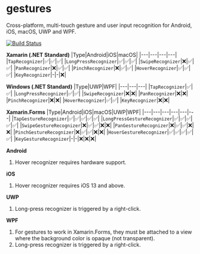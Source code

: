# gestures
Cross-platform, multi-touch gesture and user input recognition for Android, iOS, macOS, UWP and WPF.

[![Build Status](https://dev.azure.com/velocitysystems/gestures/_apis/build/status/velocitysystems.gestures?branchName=master)](https://dev.azure.com/velocitysystems/gestures/_build/latest?definitionId=1&branchName=master)

**Xamarin (.NET Standard)**
|Type|Android|iOS|macOS|
|---|---|---|---|
|`TapRecognizer`|✅|✅|✅|
|`LongPressRecognizer`|✅|✅|✅|
|`SwipeRecognizer`|❌|✅|✅|
|`PanRecognizer`|❌|✅|✅|
|`PinchRecognizer`|❌|✅|✅|
|`HoverRecognizer`|✅|✅|✅|
|`KeyRecognizer`|-|-|❌|

**Windows (.NET Standard)**
|Type|UWP|WPF|
|---|---|---|
|`TapRecognizer`|✅|✅|
|`LongPressRecognizer`|✅|✅|
|`SwipeRecognizer`|❌|❌|
|`PanRecognizer`|❌|❌|
|`PinchRecognizer`|❌|❌|
|`HoverRecognizer`|✅|✅|
|`KeyRecognizer`|❌|❌|

**Xamarin.Forms**
|Type|Android|iOS|macOS|UWP|WPF|
|---|---|---|---|---|---|
|`TapGestureRecognizer`|✅|✅|✅|✅|✅|
|`LongPressGestureRecognizer`|✅|✅|✅|✅|✅|
|`SwipeGestureRecognizer`|❌|✅|✅|❌|❌|
|`PanGestureRecognizer`|❌|✅|✅|❌|❌|
|`PinchGestureRecognizer`|❌|✅|✅|❌|❌|
|`HoverGestureRecognizer`|✅|✅|✅|✅|✅|
|`KeyGestureRecognizer`|-|-|❌|❌|❌|

**Android**
1. Hover recognizer requires hardware support.

**iOS**
1. Hover recognizer requires iOS 13 and above.

**UWP**
1. Long-press recognizer is triggered by a right-click.

**WPF**
1. For gestures to work in Xamarin.Forms, they must be attached to a view where the background color is opaque (not transparent).
2. Long-press recognizer is triggered by a right-click.